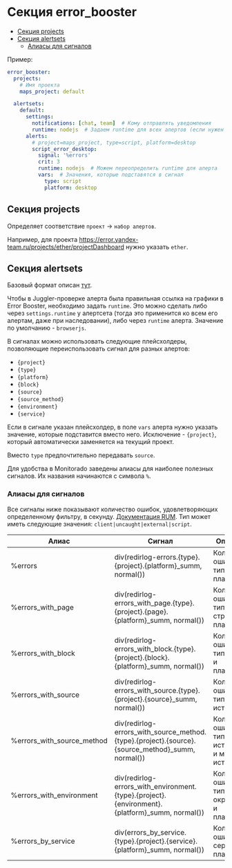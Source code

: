 # Секция error_booster

- [Секция projects](#секция-projects)
- [Секция alertsets](#секция-alertsets)
    - [Алиасы для сигналов](#алиасы-для-сигналов)

Пример:
```yaml
error_booster:
  projects:
    # Имя проекта
    maps_project: default

  alertsets:
    default:
      settings:
        notifications: [chat, team]  # Кому отправлять уведомления
        runtime: nodejs  # Задаем runtime для всех алертов (если нужен не browserjs)
      alerts:
        # project=maps_project, type=script, platform=desktop
        script_error_desktop:
          signal: '%errors'
          crit: 3
          runtime: nodejs  # Можем переопределить runtime для алерта
          vars:  # Значения, которые подставятся в сигнал
            type: script
            platform: desktop
```

## Секция projects

Определяет соответствие `проект` -> `набор алертов`.

Например, для проекта https://error.yandex-team.ru/projects/ether/projectDashboard нужно указать `ether`.

## Секция alertsets

Базовый формат описан [тут](./common.md#Секция-alertsets).

Чтобы в Juggler-проверке алерта была правильная ссылка на графики в Error Booster, необходимо задать `runtime`. Это можно сделать либо через `settings.runtime` у алертсета
(тогда это применится ко всем его алертам, даже при наследовании), либо через `runtime` алерта. Значение по умолчанию - `browserjs`.

В сигналах можно использовать следующие плейсхолдеры, позволяющие переиспользовать сигнал для разных алертов:

* `{project}`
* `{type}`
* `{platform}`
* `{block}`
* `{source}`
* `{source_method}`
* `{environment}`
* `{service}`

Если в сигнале указан плейсхолдер, в поле `vars` алерта нужно указать значение, которые подставится вместо него.
Исключение - `{project}`, который автоматически заменяется на текущий проект.

Вместо `type` предпочтительно передавать `source`.

Для удобства в Monitorado заведены алиасы для наиболее полезных сигналов.
Их названия начинаются с символа `%`.

### Алиасы для сигналов

Все сигналы ниже показывают количество ошибок, удовлетворяющих определенному фильтру, в секунду.
[Документация RUM](https://github.yandex-team.ru/rum/error-counter#голован-yasm).
Тип может иметь следующие значения: `client|uncaught|external|script`.

Алиас | Сигнал | Описание
--------|---------|---------
%errors | div(redirlog-errors.{type}.{project}.{platform}_summ, normal()) | Количество ошибок по типу и платформе
%errors_with_page | div(redirlog-errors_with_page.{type}.{project}.{page}.{platform}_summ, normal()) | Количество ошибок по типу, странице и платформе
%errors_with_block | div(redirlog-errors_with_block.{type}.{project}.{block}.{platform}_summ, normal()) | Количество ошибок по типу, блоку и платформе
%errors_with_source | div(redirlog-errors_with_source.{type}.{project}.{source}_summ, normal()) | Количество ошибок по типу и источнику
%errors_with_source_method | div(redirlog-errors_with_source_method.{type}.{project}.{source}.{source_method}_summ, normal()) | Количество ошибок по типу, источнику и методу источника
%errors_with_environment | div(redirlog-errors_with_environment.{type}.{project}.{environment}.{platform}_summ, normal()) | Количество ошибок по типу, окружению и платформе
%errors_by_service | div(errors_by_service.{type}.{project}.{service}.{platform}_summ, normal()) | Количество ошибок по сервису и платформе
